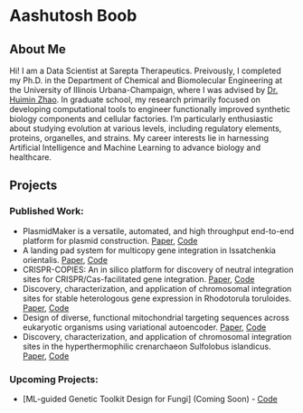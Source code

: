 # Aashutosh Boob

## About Me

Hi! I am a Data Scientist at Sarepta Therapeutics. Preivously, I completed my Ph.D. in the Department of Chemical and Biomolecular Engineering at the University of Illinois Urbana-Champaign, where I was advised by [Dr. Huimin Zhao](http://faculty.scs.illinois.edu/~zhaogrp/). In graduate school, my research primarily focused on developing computational tools to engineer functionally improved synthetic biology components and cellular factories. I’m particularly enthusiastic about studying evolution at various levels, including regulatory elements, proteins, organelles, and strains. My career interests lie in harnessing Artificial Intelligence and Machine Learning to advance biology and healthcare.

## Projects

### Published Work:
- PlasmidMaker is a versatile, automated, and high throughput end-to-end platform for plasmid construction. [Paper](https://www.nature.com/articles/s41467-022-30355-y), [Code](https://github.com/Zhao-Group/PlasmidMaker_GuideDNA)
- A landing pad system for multicopy gene integration in Issatchenkia orientalis. [Paper](https://www.sciencedirect.com/science/article/abs/pii/S1096717623000927), [Code](https://github.com/Zhao-Group/Landing-pad-model)
- CRISPR-COPIES: An in silico platform for discovery of neutral integration sites for CRISPR/Cas-facilitated gene integration. [Paper](https://www.biorxiv.org/content/10.1101/2023.09.06.556564v1.abstract), [Code](https://github.com/Zhao-Group/COPIES)
- Discovery, characterization, and application of chromosomal integration sites for stable heterologous gene expression in Rhodotorula toruloides. [Paper](https://www.sciencedirect.com/science/article/abs/pii/S1096717625000138), [Code](https://github.com/Zhao-Group/Integration-Sites-IFO0880)
- Design of diverse, functional mitochondrial targeting sequences across eukaryotic organisms using variational autoencoder. [Paper](https://www.biorxiv.org/content/10.1101/2024.08.28.610205v1), [Code](https://github.com/Zhao-Group/MTS-VAE)
- Discovery, characterization, and application of chromosomal integration sites in the hyperthermophilic crenarchaeon Sulfolobus islandicus. [Paper](https://www.biorxiv.org/content/10.1101/2025.03.16.643552v1.abstract), [Code](https://github.com/Zhao-Group/Integration-Sites-M.16.4)

### Upcoming Projects:
- [ML-guided Genetic Toolkit Design for Fungi] (Coming Soon) - [Code](https://github.com/Zhao-Group/ML-GTF)